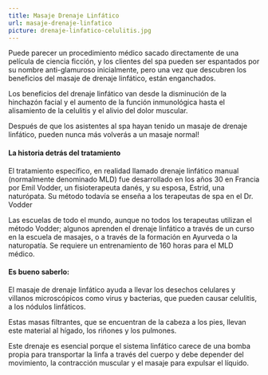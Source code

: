 ```yaml
---
title: Masaje Drenaje Linfático
url: masaje-drenaje-linfatico
picture: drenaje-linfatico-celulitis.jpg
---
```


Puede parecer un procedimiento médico sacado directamente de una película de ciencia ficción, y los clientes del spa pueden ser espantados por su nombre anti-glamuroso inicialmente, pero una vez que descubren los beneficios del masaje de drenaje linfático, están enganchados.

Los beneficios del drenaje linfático van desde la disminución de la hinchazón facial y el aumento de la función inmunológica hasta el alisamiento de la celulitis y el alivio del dolor muscular.

Después de que los asistentes al spa hayan tenido un masaje de drenaje linfático, pueden 
nunca más volverás a un masaje normal!

#### La historia detrás del tratamiento

El tratamiento específico, en realidad llamado drenaje linfático manual (normalmente denominado MLD) fue desarrollado en los años 30 en Francia por Emil Vodder, un fisioterapeuta danés, y su esposa, Estrid, una naturópata.
Su método todavía se enseña a los terapeutas de spa en el Dr. Vodder 

Las escuelas de todo el mundo, aunque no todos los terapeutas utilizan el método Vodder; algunos aprenden el drenaje linfático a través de un curso en la escuela de masajes, o a través de la formación en Ayurveda o la naturopatía.
Se requiere un entrenamiento de 160 horas para el MLD médico.

#### Es bueno saberlo:

El masaje de drenaje linfático ayuda a llevar los desechos celulares y villanos microscópicos como virus y bacterias, que pueden causar celulitis, a los nódulos linfáticos.

Estas masas filtrantes, que se encuentran de la cabeza a los pies, llevan este material al hígado, los riñones y los pulmones.

Este drenaje es esencial porque el sistema linfático carece de una bomba propia para transportar la linfa a través del cuerpo y debe depender del movimiento, la contracción muscular y el masaje para expulsar el líquido.
